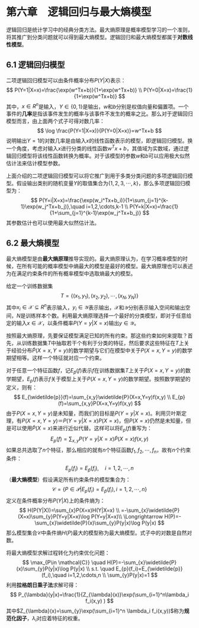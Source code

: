 # 第六章　逻辑回归与最大熵模型

逻辑回归是统计学习中的经典分类方法。最大熵原理是概率模型学习的一个准则，将其推广到分类问题就可以得到最大熵模型。逻辑回归和最大熵模型都属于**对数线性模型**。

## 6.1 逻辑回归模型

二项逻辑回归模型可以由条件概率分布$P(Y|X)$表示：
$$
P(Y=1|X=x)=\frac{\exp(w^Tx+b)}{1+\exp(w^Tx+b)} \\
P(Y=0|X=x)=\frac{1}{1+\exp(w^Tx+b)}
$$
其中，$x\in R^n$是输入，$Y\in\{0,1\}$是输出，$w$和$b$分别是权值向量和偏置项。一个事件的**几率**是指该事件发生的概率与该事件不发生的概率之比。那么对于逻辑回归模型而言，由上面两个式子可得对数几率：
$$
\log \frac{P(Y=1|X=x)}{P(Y=0|X=x)}=w^Tx+b
$$
说明输出$Y=1$的对数几率是由输入$x$的线性函数表示的模型，即逻辑回归模型。换一个角度，考虑对输入$x$进行分类的线性函数$w^Tx+b$，其值域为实数域，通过逻辑回归模型将该线性函数转换为概率。对于该模型的参数$w$和$b$可以应用极大似然估计法来估计模型参数。

上面介绍的二项逻辑回归模型可以将它推广到用于多类分类问题的多项逻辑回归模型。假设输出类别的随机变量$Y$的取值集合为$\{1,2,3,\cdots,k\}$，那么多项逻辑回归模型为：
$$
P(Y=i|X=x)=\frac{\exp(w_i^Tx+b_i)}{1+\sum_{j=1}^{k-1}\exp(w_j^Tx+b_j)},\quad i=1,2,\cdots,k-1 \\
P(Y=k|X=x)=\frac{1}{1+\sum_{j=1}^{k-1}\exp(w_j^Tx+b_j)}
$$
其参数估计也可以使用最大似然估计法。

## 6.2 最大熵模型

最大熵模型是由**最大熵原理**推导实现的。最大熵原理认为，在学习概率模型的时候，在所有可能的概率模型中熵最大的模型是最好的模型。最大熵原理也可以表述为在满足约束条件的所有概率模型中选取熵最大的模型。

给定一个训练数据集
$$
T =\{(x_1,y_1),(x_2,y_2),\cdots, (x_N, y_N)\}
$$
其中$x_i \in \mathcal{X} \subseteq	 R^n​$表示输入，$y_i \in \mathcal{Y}​$表示输出，$\mathcal{X}​$和$\mathcal{Y}​$分别表示输入空间和输出空间，$N​$是训练样本个数。利用最大熵原理选择一个最好的分类模型，即对于任意给定的输入$x \in \mathcal{X}​$，以条件概率$P(Y=y|X=x)​$输出$y　\in \mathcal{Y}​$。

按照最大熵原理，先要保证模型满足已知的所有约束。那这些约束如何来提取？首先，从训练数据集$T​$中抽取若干个有利于分类的特征，然后要求这些特征在$T​$上关于经验分布$\widetilde{P}(X=x,Y=y)​$的数学期望与它们在模型中关于$P(X=x,Y=y)​$的数学期望相等。这样一个特征就对应一个约束。

对于任意一个特征函数$f$，记$E_{\widetilde{p}}(f)$表示$f$在训练数据集$T$上关于$\widetilde{P}(X=x,Y=y)$的数学期望，$E_{p}(f)$表示$f$关于模型上关于$P(X=x,Y=y)$的数学期望。按照数学期望的定义，则有：
$$
E_{\widetilde{p}}(f)=\sum_{x,y}\widetilde{P}(X=x,Y=y)f(x,y) \\
E_{p}(f)=\sum_{x,y}P(X=x,Y=y)f(x,y)
$$
由于$P(X=x,Y=y)$是未知量，而我们的目标是$P(Y=y|X=x)$。利用贝叶斯定理，有$P(X=x,Y=y)＝P(Y=y|X=x)P(X=x)$，但$P(X=x)$仍然是未知量，但是可以使用$\widetilde{P}(X=x)$来进行近似代替。这样可以将$E_{p}(f)$重写为：
$$
E_{p}(f)=\sum_{x,y}P(Y=y|X=x)\widetilde{P}(X=x)f(x,y)
$$
如果总共选取了$n$个特征，那么相应的就有$n$个特征函数$f_1,f_2,\cdots,f_n$，故有$n$个约束条件：
$$
E_{p}(f_i)=E_{\widetilde{p}}(f_i),\quad i=1,2,\cdots,n
$$
（**最大熵模型**）假设满足所有约束条件的模型集合为：
$$
\mathcal{C}=\{P\in \mathcal{P}|E_{p}(f_i)=E_{\widetilde{p}}(f_i), i=1,2,\cdots,n \}
$$
定义在条件概率分布$P(Y|X)$上的条件熵为：
$$
H(P(Y|X))=\sum_{x}P(X=x)H(Y|X=x) \\
=-\sum_{x}\widetilde{P}(X=x)\sum_{y}P(Y=y|X=x)\log P(Y=y|X=x)\\
\Longrightarrow H(P)=-\sum_{x}\widetilde{P}(x)\sum_{y}P(y|x)\log P(y|x)
$$
那么模型集合$\mathcal{C}$中条件熵$H(P)$最大的模型称为最大熵模型。式子中的对数是自然对数。

将最大熵模型求解过程转化为约束优化问题：
$$
\max_{P\in \mathcal{C}} \quad H(P)=-\sum_{x}\widetilde{P}(x)\sum_{y}P(y|x)\log P(y|x) \\
s.t. \quad E_{p}(f_i)=E_{\widetilde{p}}(f_i),\quad i=1,2,\cdots,n \\
\sum_{y}P(y|x)=1
$$
利用**拉格朗日乘子法**求解可得：
$$
P_{\lambda}(y|x)=\frac{1}{Z_{\lambda}(x)}\exp(\sum_{i=1}^n\lambda_i f_i(x,y) )
$$
其中$Z_{\lambda}(x)=\sum_{y}\exp(\sum_{i=1}^n \lambda_i f_i(x,y))$称为**规范化因子**，$\lambda_i$对应着特征的权重。

